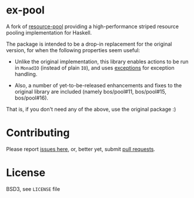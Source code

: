 # ex-pool

A fork of [resource-pool](http://hackage.haskell.org/package/resource-pool)
providing a high-performance striped resource pooling implementation for
Haskell.

The package is intended to be a drop-in replacement for the original
version, for when the following properties seem useful:

  * Unlike the original implementation, this library enables actions to be run
    in `MonadIO` (instead of plain `IO`), and uses
    [exceptions](http://hackage.haskell.org/package/exceptions) for exception
    handling.

  * Also, a number of yet-to-be-released enhancements and fixes to the original
    library are included (namely bos/pool#11, bos/pool#15, bos/pool#16).

That is, if you don't need any of the above, use the original package :)

# Contributing

Please report [issues here](https://github.com/kim/ex-pool/issues), or, better
yet, submit [pull requests](https://github.com/kim/ex-pool/pulls).

# License

BSD3, see `LICENSE` file
